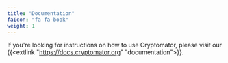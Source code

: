```yaml
---
title: "Documentation"
faIcon: "fa fa-book"
weight: 1
---
```


If you're looking for instructions on how to use Cryptomator, please visit our {{<extlink "https://docs.cryptomator.org" "documentation">}}.
